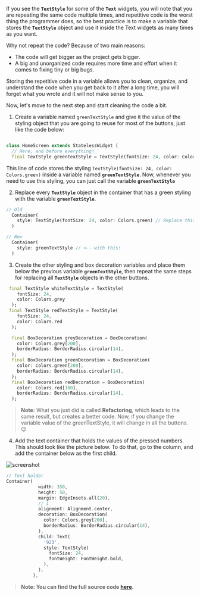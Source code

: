 If you see the **`TextStyle`** for some of the **`Text`** widgets, you will note that you are repeating the same code multiple times, and repetitive code is the worst thing the programmer does, so the best practice is to make a variable that stores the **`TextStyle`** object and use it inside the Text widgets as many times as you want.

Why not repeat the code? Because of two main reasons:

- The code will get bigger as the project gets bigger.
- A big and unorganized code requires more time and effort when it comes to fixing tiny or big bugs.

Storing the repetitive code in a variable allows you to clean, organize, and understand the code when you get back to it after a long time, you will forget what you wrote and it will not make sense to you.

Now, let's move to the next step and start cleaning the code a bit.

1. Create a variable named `greenTextStyle` and give it the value of the styling object that you are going to reuse for most of the buttons, just like the code below:

```dart

class HomeScreen extends StatelessWidget {
  // Here, and before everything👇🏻
  final TextStyle greenTextStyle = TextStyle(fontSize: 24, color: Colors.green);
```

This line of code stores the styling `TextStyle(fontSize: 24, color: Colors.green)` inside a variable named **`greenTextStyle`**. Now, whenever you need to use this styling, you can just call the variable **`greenTextStyle`**

2. Replace every **`TextStyle`** object in the container that has a green styling with the variable **`greenTextStyle`**.

```dart
// Old
  Container(
    style: TextStyle(fontSize: 24, color: Colors.green) // Replace this
  )

// New
  Container(
    style: greenTextStyle // <-- with this!
  )
```

3. Create the other styling and box decoration variables and place them below the previous variable **`greenTextStyle`**, then repeat the same steps for replacing all **`TextStyle`** objects in the other buttons.

```dart
 final TextStyle whiteTextStyle = TextStyle(
    fontSize: 24,
    color: Colors.grey
  );
 final TextStyle redTextStyle = TextStyle(
    fontSize: 24,
    color: Colors.red
  );

  final BoxDecoration greyDecoration = BoxDecoration(
    color: Colors.grey[200],
    borderRadius: BorderRadius.circular(14),
  );
  final BoxDecoration greenDecoration = BoxDecoration(
    color: Colors.green[200],
    borderRadius: BorderRadius.circular(14),
  );
  final BoxDecoration redDecoration = BoxDecoration(
    color: Colors.red[100],
    borderRadius: BorderRadius.circular(14),
  );

```

> **Note:** What you just did is called **Refactoring**, which leads to the same result, but creates a better code. Now, if you change the variable value of the greenTextStyle, it will change in all the buttons. 😉

4. Add the text container that holds the values of the pressed numbers. This should look like the picture below. To do that, go to the column, and add the container below as the first child.

![screenshot](https://user-images.githubusercontent.com/24327781/133928283-eab43fd9-056a-40a6-9890-f61221d12c92.png)

```dart
// Text holder
Container(
            width: 350,
            height: 50,
            margin: EdgeInsets.all(20),
            // 1
            alignment: Alignment.center,
            decoration: BoxDecoration(
              color: Colors.grey[200],
              borderRadius: BorderRadius.circular(14),
            ),
            child: Text(
              '923',
              style: TextStyle(
                fontSize: 24,
                fontWeight: FontWeight.bold,
              ),
            ),
          ),
```

> **Note: You can find the full source code [here](https://github.com/JoinCODED/flutter_bmi_calculator_starter).**
